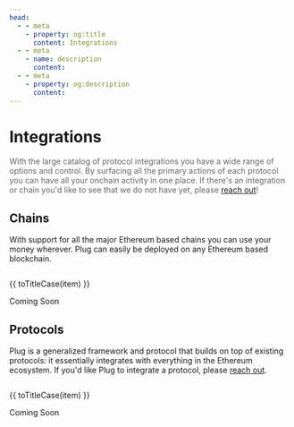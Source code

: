 ```yaml
---
head:
  - - meta
    - property: og:title
      content: Integrations
  - - meta
    - name: description
      content:
  - - meta
    - property: og:description
      content:
---
```


# Integrations

<span style="color: rgba(0,0,0,0.6)">With the large catalog of protocol integrations you have a wide range of options and control. By surfacing all the primary actions of each protocol you can have all your onchain activity in one place. If there's an integration or chain you'd like to see that we do not have yet, please [reach out](https://twitter.com/onplug_io)!</span>

<script setup>
    // TODO: Add Enso Finance integrations to this list.

    const protocolList = ['aave','aerodrome','alchemix','balancer','chainlink','compound','convex','curve','eigen-layer','ens','ethena','frax-lend','gearbox','hop','lido','maker','nouns','paraswap','rocket-pool','sushiswap','synthetix','uniswap','wasabi','yearn','zora']

    const bigList = ["ens"]

    const chainList = ['arbitrum','avalanche','base','bera','blast','ethereum','optimism','polygon','scroll','zksync', 'zora']

    const toChainImagePath = (str) => `/blockchain/${str}.png`
    const toProtocolImagePath = (str) => `/protocols/${str}.png`
    const toTitleCase = (str) => bigList.includes(str) 
        ? str.toUpperCase() 
        : str
            .replace(/-/g, ' ')
            .replace(/([a-z])([A-Z])|([A-Z])([A-Z][a-z])/g, "$1$3 $2$4")
            .split(" ")
            .map(word =>
                word.toUpperCase() === word && word.length > 1 
                    ? word 
                    : word.charAt(0).toUpperCase() + word.slice(1).toLowerCase()
            )
            .join(" ")
</script>

## Chains

With support for all the major Ethereum based chains you can use your money wherever. Plug can easily be deployed on any Ethereum based blockchain.

<div className="integrations">
    <div v-for="item in chainList" :key="item" className="integration">
        <img :src="toChainImagePath(item)" :alt="toTitleCase(item)">
        <p>{{ toTitleCase(item) }}</p>
        <p>Coming Soon</p>
    </div>
</div>

## Protocols

Plug is a generalized framework and protocol that builds on top of existing protocols: it essentially integrates with everything in the Ethereum ecosystem. If you'd like Plug to integrate a protocol, please [reach out](https://twitter.com/onplug_io).

<div className="integrations">
    <div v-for="item in protocolList" :key="item" className="integration">
        <img :src="toProtocolImagePath(item)" :alt="toTitleCase(item)">
        <p>{{ toTitleCase(item) }}</p>
        <p>Coming Soon</p>
    </div>
</div>
